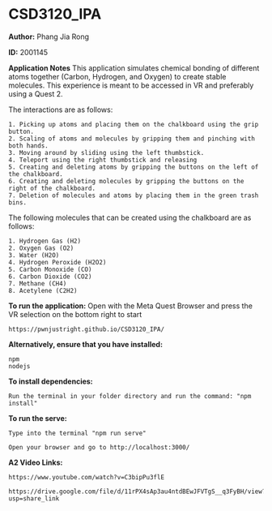 # CSD3120_IPA
**Author:** Phang Jia Rong

**ID:** 2001145

**Application Notes**
This application simulates chemical bonding of different atoms together (Carbon, Hydrogen, and Oxygen) to create stable molecules.
This experience is meant to be accessed in VR and preferably using a Quest 2.

The interactions are as follows:

    1. Picking up atoms and placing them on the chalkboard using the grip button.
    2. Scaling of atoms and molecules by gripping them and pinching with both hands.
    3. Moving around by sliding using the left thumbstick.
    4. Teleport using the right thumbstick and releasing
    5. Creating and deleting atoms by gripping the buttons on the left of the chalkboard.
    6. Creating and deleting molecules by gripping the buttons on the right of the chalkboard.
    7. Deletion of molecules and atoms by placing them in the green trash bins.

The following molecules that can be created using the chalkboard are as follows:

    1. Hydrogen Gas (H2)
    2. Oxygen Gas (O2)
    3. Water (H2O) 
    4. Hydrogen Peroxide (H2O2)
    5. Carbon Monoxide (CO)
    6. Carbon Dioxide (CO2)
    7. Methane (CH4)
    8. Acetylene (C2H2)
    
**To run the application:**
Open with the Meta Quest Browser and press the VR selection on the bottom right to start

    https://pwnjustright.github.io/CSD3120_IPA/

**Alternatively, ensure that you have installed:**

    npm 
    nodejs

**To install dependencies:**

    Run the terminal in your folder directory and run the command: "npm install"

**To run the serve:**

	Type into the terminal "npm run serve"

    Open your browser and go to http://localhost:3000/

**A2 Video Links:**

    https://www.youtube.com/watch?v=C3bipPu3flE

    https://drive.google.com/file/d/11rPX4sAp3au4ntdBEwJFVTgS__q3FyBH/view?usp=share_link
